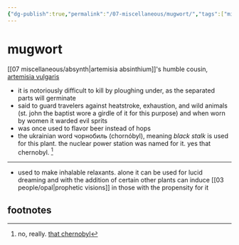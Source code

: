 ```yaml
---
{"dg-publish":true,"permalink":"/07-miscellaneous/mugwort/","tags":["misc","plants","drugs"],"created":"2025-02-21T14:10:52.878-06:00","updated":"2024-12-30T10:03:14.569-06:00"}
---
```


# mugwort
[[07 miscellaneous/absynth\|artemisia absinthium]]'s humble cousin, [artemisia vulgaris](https://en.wikipedia.org/wiki/Artemisia_vulgaris)
- it is notoriously difficult to kill by ploughing under, as the separated parts will germinate
- said to guard travelers against heatstroke, exhaustion, and wild animals (st. john the baptist wore a girdle of it for this purpose) and when worn by women it warded evil sprits
- was once used to flavor beer instead of hops
- the ukrainian word чорнобиль (chornóbyl), meaning *black stalk* is used for this plant. the nuclear power station was named for it. yes that chernobyl. [^1]
---
- used to make inhalable relaxants. alone it can be used for lucid dreaming and with the addition of certain other plants can induce [[03 people/opal\|prophetic visions]] in those with the propensity for it
## footnotes

[^1]: no, really. [that chernobyl](https://en.wikipedia.org/wiki/Chernobyl#Etymology)